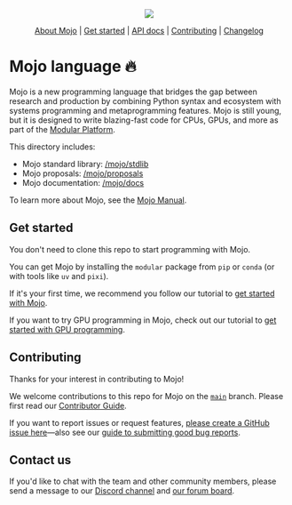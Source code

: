 <div align="center">
    <img src="https://modular-assets.s3.amazonaws.com/images/mojo_github_logo_bg.png">

  [About Mojo] | [Get started] | [API docs] | [Contributing] | [Changelog]
</div>

[About Mojo]: https://www.modular.com/mojo/
[Get started]: https://docs.modular.com/mojo/manual/get-started/
[API docs]: https://docs.modular.com/mojo/lib
[Contributing]: ./CONTRIBUTING.md
[Changelog]: https://docs.modular.com/mojo/changelog

# Mojo language 🔥

Mojo is a new programming language that bridges the gap between research
and production by combining Python syntax and ecosystem with systems
programming and metaprogramming features. Mojo is still young, but it is
designed to write blazing-fast code for CPUs, GPUs, and more as part of
the [Modular Platform](https://www.modular.com).

This directory includes:

- Mojo standard library: [/mojo/stdlib](stdlib)
- Mojo proposals: [/mojo/proposals](proposals)
- Mojo documentation: [/mojo/docs](docs)

To learn more about Mojo, see the
[Mojo Manual](https://docs.modular.com/mojo/manual/).

## Get started

You don't need to clone this repo to start programming with Mojo.

You can get Mojo by installing the `modular` package from `pip` or
`conda` (or with tools like `uv` and `pixi`).

If it's your first time, we recommend you follow our tutorial to
[get started with Mojo](https://docs.modular.com/mojo/manual/get-started).

If you want to try GPU programming in Mojo, check out our tutorial to
[get started with GPU
programming](https://docs.modular.com/mojo/manual/gpu/intro-tutorial).

## Contributing

Thanks for your interest in contributing to Mojo!

We welcome contributions to this repo for Mojo on the
[`main`](https://github.com/modular/modular/tree/main)
branch. Please first read our [Contributor
Guide](https://github.com/modular/modular/blob/main/mojo/CONTRIBUTING.md).

If you want to report issues or request features, [please create a GitHub
issue here](https://github.com/modular/modular/issues)—also see our [guide to
submitting good bug reports](./CONTRIBUTING.md#submitting-bugs).

## Contact us

If you'd like to chat with the team and other community members, please send a
message to our [Discord channel](https://discord.gg/modular) and [our
forum board](https://forum.modular.com/).
